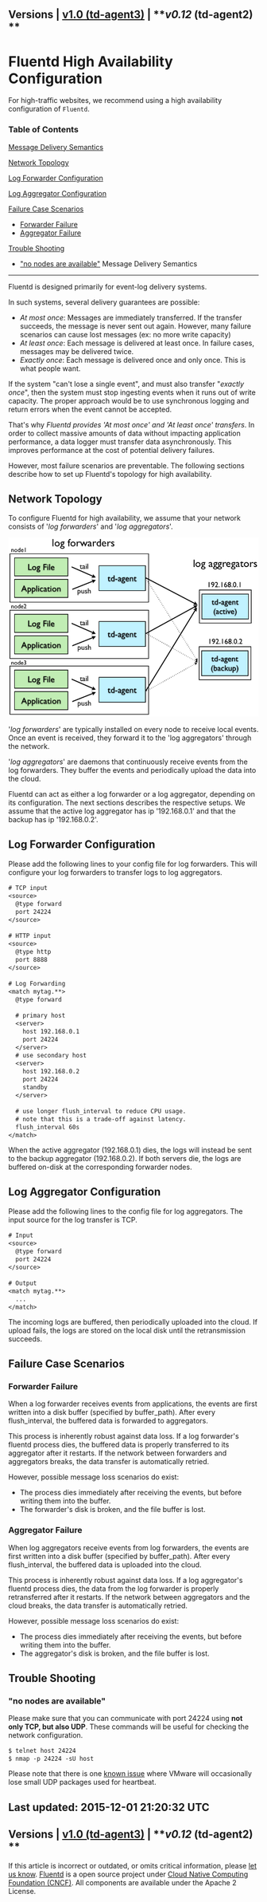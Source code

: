 
Versions \| [v1.0 (td-agent3)](/v1.0/articles/high-availability) \|
***v0.12* (td-agent2) **
------------------------------------------------------------------------

Fluentd High Availability Configuration
=======================================

For high-traffic websites, we recommend using a high availability
configuration of `Fluentd`.


### Table of Contents

[Message Delivery Semantics](#message-delivery-semantics)

[Network Topology](#network-topology)

[Log Forwarder Configuration](#log-forwarder-configuration)

[Log Aggregator Configuration](#log-aggregator-configuration)

[Failure Case Scenarios](#failure-case-scenarios)

-   [Forwarder Failure](#forwarder-failure)
-   [Aggregator Failure](#aggregator-failure)

[Trouble Shooting](#trouble-shooting)

-   ["no nodes are
    available"](#%E2%80%9Cno-nodes-are-available%E2%80%9D)
Message Delivery Semantics
--------------------------

Fluentd is designed primarily for event-log delivery systems.

In such systems, several delivery guarantees are possible:

-   *At most once*: Messages are immediately transferred. If the
    transfer succeeds, the message is never sent out again. However,
    many failure scenarios can cause lost messages (ex: no more write
    capacity)
-   *At least once*: Each message is delivered at least once. In failure
    cases, messages may be delivered twice.
-   *Exactly once*: Each message is delivered once and only once. This
    is what people want.

If the system "can't lose a single event", and must also transfer
"*exactly once*", then the system must stop ingesting events when it
runs out of write capacity. The proper approach would be to use
synchronous logging and return errors when the event cannot be accepted.

That's why *Fluentd provides 'At most once' and 'At least once'
transfers*. In order to collect massive amounts of data without
impacting application performance, a data logger must transfer data
asynchronously. This improves performance at the cost of potential
delivery failures.

However, most failure scenarios are preventable. The following sections
describe how to set up Fluentd's topology for high availability.

Network Topology
----------------

To configure Fluentd for high availability, we assume that your network
consists of '*log forwarders*' and '*log aggregators*'.

![](/images/fluentd_ha.png)

'*log forwarders*' are typically installed on every node to receive
local events. Once an event is received, they forward it to the 'log
aggregators' through the network.

'*log aggregators*' are daemons that continuously receive events from
the log forwarders. They buffer the events and periodically upload the
data into the cloud.

Fluentd can act as either a log forwarder or a log aggregator, depending
on its configuration. The next sections describes the respective setups.
We assume that the active log aggregator has ip '192.168.0.1' and that
the backup has ip '192.168.0.2'.

Log Forwarder Configuration
---------------------------

Please add the following lines to your config file for log forwarders.
This will configure your log forwarders to transfer logs to log
aggregators.

``` {.CodeRay}
# TCP input
<source>
  @type forward
  port 24224
</source>

# HTTP input
<source>
  @type http
  port 8888
</source>

# Log Forwarding
<match mytag.**>
  @type forward

  # primary host
  <server>
    host 192.168.0.1
    port 24224
  </server>
  # use secondary host
  <server>
    host 192.168.0.2
    port 24224
    standby
  </server>

  # use longer flush_interval to reduce CPU usage.
  # note that this is a trade-off against latency.
  flush_interval 60s
</match>
```

When the active aggregator (192.168.0.1) dies, the logs will instead be
sent to the backup aggregator (192.168.0.2). If both servers die, the
logs are buffered on-disk at the corresponding forwarder nodes.

Log Aggregator Configuration
----------------------------

Please add the following lines to the config file for log aggregators.
The input source for the log transfer is TCP.

``` {.CodeRay}
# Input
<source>
  @type forward
  port 24224
</source>

# Output
<match mytag.**>
  ...
</match>
```

The incoming logs are buffered, then periodically uploaded into the
cloud. If upload fails, the logs are stored on the local disk until the
retransmission succeeds.

Failure Case Scenarios
----------------------

### Forwarder Failure

When a log forwarder receives events from applications, the events are
first written into a disk buffer (specified by buffer\_path). After
every flush\_interval, the buffered data is forwarded to aggregators.

This process is inherently robust against data loss. If a log
forwarder's fluentd process dies, the buffered data is properly
transferred to its aggregator after it restarts. If the network between
forwarders and aggregators breaks, the data transfer is automatically
retried.

However, possible message loss scenarios do exist:

-   The process dies immediately after receiving the events, but before
    writing them into the buffer.
-   The forwarder's disk is broken, and the file buffer is lost.

### Aggregator Failure

When log aggregators receive events from log forwarders, the events are
first written into a disk buffer (specified by buffer\_path). After
every flush\_interval, the buffered data is uploaded into the cloud.

This process is inherently robust against data loss. If a log
aggregator's fluentd process dies, the data from the log forwarder is
properly retransferred after it restarts. If the network between
aggregators and the cloud breaks, the data transfer is automatically
retried.

However, possible message loss scenarios do exist:

-   The process dies immediately after receiving the events, but before
    writing them into the buffer.
-   The aggregator's disk is broken, and the file buffer is lost.

Trouble Shooting
----------------

### "no nodes are available"

Please make sure that you can communicate with port 24224 using **not
only TCP, but also UDP**. These commands will be useful for checking the
network configuration.

``` {.CodeRay}
$ telnet host 24224
$ nmap -p 24224 -sU host
```

Please note that there is one [known
issue](http://kb.vmware.com/selfservice/microsites/search.do?language=en_US&cmd=displayKC&externalId=2019944)
where VMware will occasionally lose small UDP packages used for
heartbeat.


Last updated: 2015-12-01 21:20:32 UTC
------------------------------------------------------------------------
Versions \| [v1.0 (td-agent3)](/v1.0/articles/high-availability) \|
***v0.12* (td-agent2) **
------------------------------------------------------------------------

If this article is incorrect or outdated, or omits critical information,
please [let us
know](https://github.com/fluent/fluentd-docs/issues?state=open).
[Fluentd](http://www.fluentd.org/) is a open source project under [Cloud
Native Computing Foundation (CNCF)](https://cncf.io/). All components
are available under the Apache 2 License.
